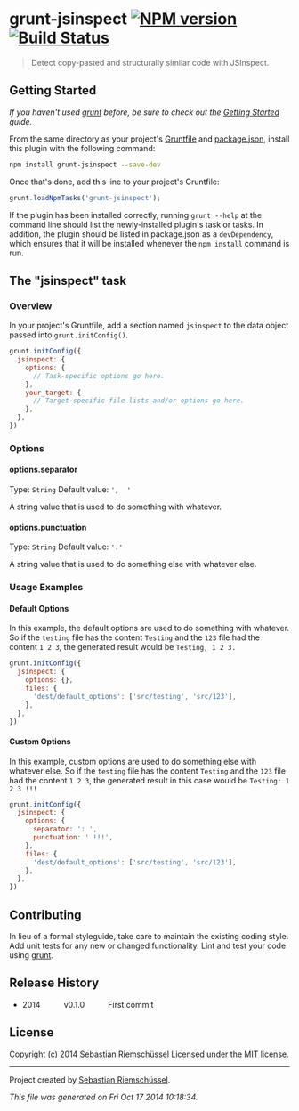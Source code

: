 # grunt-jsinspect [![NPM version](https://badge.fury.io/js/grunt-jsinspect.png)](http://badge.fury.io/js/grunt-jsinspect)  [![Build Status](true.png)](true)

> Detect copy-pasted and structurally similar code with JSInspect.

## Getting Started
_If you haven't used [grunt][] before, be sure to check out the [Getting Started][] guide._

From the same directory as your project's [Gruntfile][Getting Started] and [package.json][], install this plugin with the following command:

```bash
npm install grunt-jsinspect --save-dev
```

Once that's done, add this line to your project's Gruntfile:

```js
grunt.loadNpmTasks('grunt-jsinspect');
```

If the plugin has been installed correctly, running `grunt --help` at the command line should list the newly-installed plugin's task or tasks. In addition, the plugin should be listed in package.json as a `devDependency`, which ensures that it will be installed whenever the `npm install` command is run.

[grunt]: http://gruntjs.com/
[Getting Started]: https://github.com/gruntjs/grunt/blob/devel/docs/getting_started.md
[package.json]: https://npmjs.org/doc/json.html

## The "jsinspect" task

### Overview
In your project's Gruntfile, add a section named `jsinspect` to the data object passed into `grunt.initConfig()`.

```js
grunt.initConfig({
  jsinspect: {
    options: {
      // Task-specific options go here.
    },
    your_target: {
      // Target-specific file lists and/or options go here.
    },
  },
})
```

### Options

#### options.separator
Type: `String`
Default value: `',  '`

A string value that is used to do something with whatever.

#### options.punctuation
Type: `String`
Default value: `'.'`

A string value that is used to do something else with whatever else.

### Usage Examples

#### Default Options
In this example, the default options are used to do something with whatever. So if the `testing` file has the content `Testing` and the `123` file had the content `1 2 3`, the generated result would be `Testing, 1 2 3.`

```js
grunt.initConfig({
  jsinspect: {
    options: {},
    files: {
      'dest/default_options': ['src/testing', 'src/123'],
    },
  },
})
```

#### Custom Options
In this example, custom options are used to do something else with whatever else. So if the `testing` file has the content `Testing` and the `123` file had the content `1 2 3`, the generated result in this case would be `Testing: 1 2 3 !!!`

```js
grunt.initConfig({
  jsinspect: {
    options: {
      separator: ': ',
      punctuation: ' !!!',
    },
    files: {
      'dest/default_options': ['src/testing', 'src/123'],
    },
  },
})
```

## Contributing
In lieu of a formal styleguide, take care to maintain the existing coding style. Add unit tests for any new or changed functionality. Lint and test your code using [grunt][].


## Release History

 * 2014   v0.1.0   First commit


## License
Copyright (c) 2014 Sebastian Riemschüssel
Licensed under the [MIT license](LICENSE-MIT).

***

Project created by [Sebastian Riemschüssel](https://github.com/riemi-nie).

_This file was generated on Fri Oct 17 2014 10:18:34._
